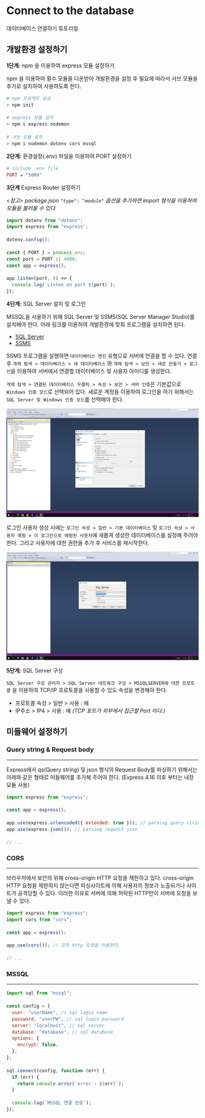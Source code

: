 # Connect to the database

데이터베이스 연결하기 튜토리얼

## 개발환경 설정하기

**1단계:** npm 을 이용하여 express 모듈 설정하기

npm 을 이용하여 필수 모듈을 다운받아 개발환경을 설정 후 필요에 따라서 서브 모듈을 추가로 설치하여 사용하도록 한다.

```sh
# npm 프로젝트 생성
> npm init

# express 모듈 설치
> npm i express nodemon

# 서브 모듈 설치
> npm i nodemon dotenv cors mssql
```

**2단계:** 환경설정(.env) 파일을 이용하여 PORT 설정하기

```ini
# include .env file
PORT = "5000"
```

**3단계** Express Router 설정하기

_<참고> package.json `"type": "module"` 옵션을 추가하면 import 형식을 이용하여 모듈을 불러올 수 있다._

```js
import dotenv from "dotenv";
import express from "express";

dotenv.config();

const { PORT } = process.env;
const port = PORT || 4000;
const app = express();

app.listen(port, () => {
  console.log(`Listen on port ${port}`);
});
```

**4단계:** SQL Server 설치 및 로그인

MSSQL을 사용하기 위해 SQL Server 및 SSMS(SQL Server Manager Studio)를 설치해야 한다. 아래 링크를 이용하여 개발환경에 맞춰 프로그램을 설치하면 된다.

- [SQL Server](https://www.microsoft.com/ko-kr/sql-server/sql-server-downloads)
- [SSMS](https://learn.microsoft.com/ko-kr/sql/ssms/download-sql-server-management-studio-ssms?view=sql-server-ver16)

SSMS 프로그램을 실행하면 `데이터베이스 엔진` 유형으로 서버에 연결을 할 수 있다. 연결 후 `개체 탐색 > 데이터베이스 > 새 데이터베이스` 와 `개체 탐색 > 보안 > 새로 만들기 > 로그인`을 이용하여 서버에서 연결할 데이터베이스 및 사용자 아이디를 생성한다.

`개체 탐색 > 연결된 데이터베이스 우클릭 > 속성 > 보안 > 서버 인증`은 기본값으로 `Windows 인증 모드`로 선택되어 있다. 새로운 계정을 이용하여 로그인을 하기 위해서는 `SQL Server 및 Windows 인증 모드`를 선택해야 한다.

![연결](./public/img/ssms-login.png)

로그인 사용자 생성 시에는 `로그인 속성 > 일반 > 기본 데이터베이스` 및 `로그인 속성 > 사용자 매핑 > 이 로그인으로 매핑된 사용자`에 새롭게 생성한 데이터베이스를 설정해 주어야 한다. 그리고 사용자에 대한 권한을 추가 후 서비스를 재시작한다.

![연결](./public/img/ssms-connect.png)

**5단계:** SQL Server 구성

`SQL Server 구성 관리자 > SQL Server 네트워크 구성 > MSSQLSERVER에 대한 프로토콜` 을 이용하여 TCP/IP 프로토콜을 사용할 수 있도 속성을 변경해야 한다.

- 프로토콜 속성 > 일반 > 사용 : 예
- IP주소 > IP4 > 사용 : 예 _(TCP 포트가 외부에서 접근할 Port 이다.)_

## 미들웨어 설정하기

### Query string & Request body

---

Express에서 qs(Query string) 및 json 형식의 Request Body를 파싱하기 위해서는 아래와 같은 형태로 미들웨어를 추가해 주어야 한다. (Express 4.16 이후 부터는 내장모듈 사용)

```js
import express from "express";

const app = express();

app.use(express.urlencoded({ extended: true })); // parsing query string
app.use(express.json()); // parsing request json

// ...
```

### CORS

---

브라우저에서 보안의 위해 cross-origin HTTP 요청을 제한하고 있다. cross-origin HTTP 요청을 제한하지 않는다면 피싱사이트에 의해 사용자의 정보가 노출되거나 사이트가 공격당할 수 있다. 이러한 이유로 서버에 의해 허락된 HTTP만이 서버에 요청을 보낼 수 있다.

```js
import express from "express";
import cors from "cors";

const app = express();

app.use(cors()); // 모든 http 요청을 허용한다.

// ...
```

### MSSQL

---

```js
import sql from "mssql";

const config = {
  user: "userName", // sql login name
  password: "userPW", // sql login password
  server: "localhost", // sql server
  database: "database", // sql database
  options: {
    encrypt: false,
  },
};

sql.connect(config, function (err) {
  if (err) {
    return console.error(`error : ${err}`);
  }

  console.log(`MSSQL 연결 완료`);
});
```
